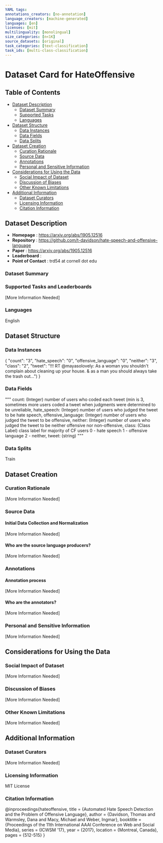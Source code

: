 ```yaml
---
YAML tags:
annotations_creators: [no-annotation]
language_creators: [machine-generated]
languages: [en]
licenses: [mit]
multilinguality: [monolingual]
size_categories: [n<1K]
source_datasets: [original]
task_categories: [text-classification]
task_ids: [multi-class-classification]
---
```


# Dataset Card for HateOffensive

## Table of Contents
- [Dataset Description](#dataset-description)
  - [Dataset Summary](#dataset-summary)
  - [Supported Tasks](#supported-tasks-and-leaderboards)
  - [Languages](#languages)
- [Dataset Structure](#dataset-structure)
  - [Data Instances](#data-instances)
  - [Data Fields](#data-instances)
  - [Data Splits](#data-instances)
- [Dataset Creation](#dataset-creation)
  - [Curation Rationale](#curation-rationale)
  - [Source Data](#source-data)
  - [Annotations](#annotations)
  - [Personal and Sensitive Information](#personal-and-sensitive-information)
- [Considerations for Using the Data](#considerations-for-using-the-data)
  - [Social Impact of Dataset](#social-impact-of-dataset)
  - [Discussion of Biases](#discussion-of-biases)
  - [Other Known Limitations](#other-known-limitations)
- [Additional Information](#additional-information)
  - [Dataset Curators](#dataset-curators)
  - [Licensing Information](#licensing-information)
  - [Citation Information](#citation-information)

## Dataset Description
- **Homepage** : https://arxiv.org/abs/1905.12516 
- **Repository** : https://github.com/t-davidson/hate-speech-and-offensive-language
- **Paper** : https://arxiv.org/abs/1905.12516 
- **Leaderboard** : 
- **Point of Contact** : trd54 at cornell dot edu

### Dataset Summary

### Supported Tasks and Leaderboards
[More Information Needed]

### Languages
English

## Dataset Structure

### Data Instances
{
"count": "3",
 "hate_speech": "0",
 "offensive_language": "0",
 "neither": "3",
 "class": "2",
 "tweet": "!!! RT @mayasolovely: As a woman you shouldn't complain about cleaning up your house. &amp; as a man you should always take the trash out...")
}

### Data Fields
"""
count: (Integer) number of users who coded each tweet (min is 3, sometimes more users coded a tweet when judgments were determined to be unreliable,
hate_speech: (Integer) number of users who judged the tweet to be hate speech,
offensive_language: (Integer) number of users who judged the tweet to be offensive,
neither: (Integer) number of users who judged the tweet to be neither offensive nor non-offensive,
class: (Class Label) class label for majority of CF users 0 - hate speech 1 - offensive language 2 - neither,
tweet: (string)
"""
### Data Splits
Train

## Dataset Creation

### Curation Rationale
[More Information Needed]

### Source Data

#### Initial Data Collection and Normalization

[More Information Needed]

#### Who are the source language producers?

[More Information Needed]

### Annotations

#### Annotation process

[More Information Needed]

#### Who are the annotators?

[More Information Needed]

### Personal and Sensitive Information

[More Information Needed]

## Considerations for Using the Data

### Social Impact of Dataset

[More Information Needed]

### Discussion of Biases

[More Information Needed]

### Other Known Limitations

[More Information Needed]

## Additional Information

### Dataset Curators

[More Information Needed]

### Licensing Information
MIT License

### Citation Information
@inproceedings{hateoffensive,
  title = {Automated Hate Speech Detection and the Problem of Offensive Language},
  author = {Davidson, Thomas and Warmsley, Dana and Macy, Michael and Weber, Ingmar}, 
  booktitle = {Proceedings of the 11th International AAAI Conference on Web and Social Media},
  series = {ICWSM '17},
  year = {2017},
  location = {Montreal, Canada},
  pages = {512-515}
  }